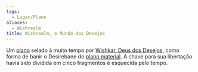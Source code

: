 ```yaml
---
tags:
  - Lugar/Plano
aliases:
  - Wishrealm
title: Wishrealm, o Mundo dos Desejos
---
```

Um [plano](../../Worldbuild/Planos.md) selado à muito tempo por [Wishkar, Deus dos Desejos](../../Personagens/NPCs/Deuses/Menores/Wishkar,%20Deus%20dos%20Desejos.md), como forma de banir o Desirebane do [plano material](../Plano%20Material/index.md). A chave para sua libertação havia sido dividida em cinco fragmentos e esquecida pelo tempo.
